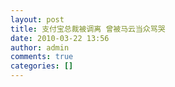 ```yaml
---
layout: post
title: 支付宝总裁被调离 曾被马云当众骂哭
date: 2010-03-22 13:56
author: admin
comments: true
categories: []
---
```


